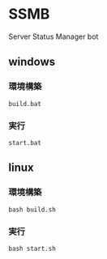 # SSMB

Server Status Manager bot

## windows

### 環境構築

`build.bat`

### 実行

`start.bat`

## linux

### 環境構築

`bash build.sh`

### 実行

`bash start.sh`
